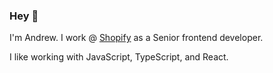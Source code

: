 ### Hey 👋

I'm Andrew. I work @ [Shopify](https://www.shopify.com/) as a Senior frontend developer.

I like working with JavaScript, TypeScript, and React. 

<!--
**andrewmcgov/andrewmcgov** is a ✨ _special_ ✨ repository because its `README.md` (this file) appears on your GitHub profile.

Here are some ideas to get you started:

- 🔭 I’m currently working on ...
- 🌱 I’m currently learning ...
- 👯 I’m looking to collaborate on ...
- 🤔 I’m looking for help with ...
- 💬 Ask me about ...
- 📫 How to reach me: ...
- 😄 Pronouns: ...
- ⚡ Fun fact: ...
-->
